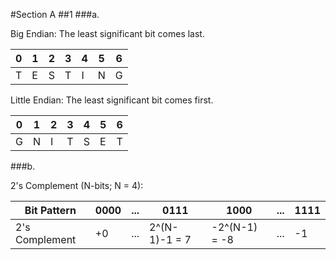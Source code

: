 #Section A
##1
###a.

Big Endian: The least significant bit comes last.

| 0 | 1 | 2 | 3 | 4 | 5 | 6 |
|---|---|---|---|---|---|---|
| T | E | S | T | I | N | G |


Little Endian: The least significant bit comes first.

| 0 | 1 | 2 | 3 | 4 | 5 | 6 |
|---|---|---|---|---|---|---|
| G | N | I | T | S | E | T |

###b.

2's Complement (N-bits; N = 4):

| Bit Pattern    | 0000 | ... | 0111          | 1000          | ... | 1111 |
|----------------|------|-----|---------------|---------------|-----|------|
| 2's Complement | +0   | ... | 2^(N-1)-1 = 7 | -2^(N-1) = -8 | ... | -1   |
